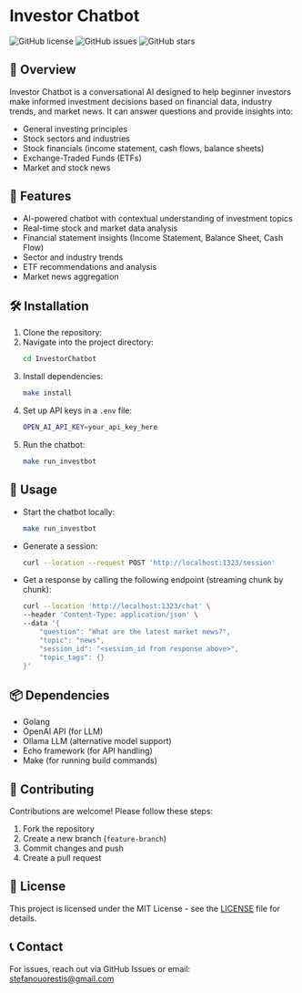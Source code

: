 # Investor Chatbot

![GitHub license](https://img.shields.io/badge/license-MIT-blue.svg)
![GitHub issues](https://img.shields.io/github/issues/yourusername/repo-name)
![GitHub stars](https://img.shields.io/github/stars/yourusername/repo-name?style=social)

## 📌 Overview
Investor Chatbot is a conversational AI designed to help beginner investors make informed investment decisions based on financial data, industry trends, and market news. It can answer questions and provide insights into:

- General investing principles
- Stock sectors and industries
- Stock financials (income statement, cash flows, balance sheets)
- Exchange-Traded Funds (ETFs)
- Market and stock news

## 🚀 Features
- AI-powered chatbot with contextual understanding of investment topics
- Real-time stock and market data analysis
- Financial statement insights (Income Statement, Balance Sheet, Cash Flow)
- Sector and industry trends
- ETF recommendations and analysis
- Market news aggregation

## 🛠 Installation

1. Clone the repository:
2. Navigate into the project directory:
   ```bash
   cd InvestorChatbot
   ```
3. Install dependencies:
   ```bash
   make install
   ```
4. Set up API keys in a `.env` file:
   ```bash
   OPEN_AI_API_KEY=your_api_key_here
   ```
5. Run the chatbot:
   ```bash
   make run_investbot
   ```

## 🎯 Usage
- Start the chatbot locally:
  ```bash
  make run_investbot
  ```
- Generate a session:
  ```bash
  curl --location --request POST 'http://localhost:1323/session'
  ```
- Get a response by calling the following endpoint (streaming chunk by chunk):
  ```bash
  curl --location 'http://localhost:1323/chat' \
  --header 'Content-Type: application/json' \
  --data '{
      "question": "What are the latest market news?",
      "topic": "news",
      "session_id": "<session_id from response above>",
      "topic_tags": {}
  }'
  ```

## 📦 Dependencies
- Golang
- OpenAI API (for LLM)
- Ollama LLM (alternative model support)
- Echo framework (for API handling)
- Make (for running build commands)

## 🤝 Contributing
Contributions are welcome! Please follow these steps:
1. Fork the repository
2. Create a new branch (`feature-branch`)
3. Commit changes and push
4. Create a pull request

## 📜 License
This project is licensed under the MIT License - see the [LICENSE](LICENSE) file for details.

## 📞 Contact
For issues, reach out via GitHub Issues or email: [stefanouorestis@gmail.com](mailto:stefanouorestis@gmail.com)

